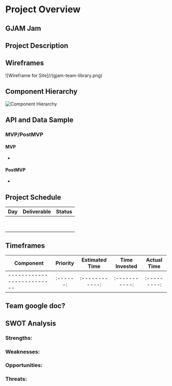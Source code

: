 # Project Overview

## GJAM Jam

## Project Description

## Wireframes

![Wireframe for Site]//(gjam-team-library.png)

## Component Hierarchy

![Component Hierarchy]()

## API and Data Sample

### MVP/PostMVP

#### MVP

-

#### PostMVP

-

## Project Schedule

| Day | Deliverable | Status |
| --- | ----------- | ------ |
|     |             |        |
|     |             |        |
|     |             |        |
|     |             |        |
|     |             |
|     |             |        |
|     |             |        |
|     |             |        |

## Timeframes

| Component                  | Priority | Estimated Time | Time Invested | Actual Time |
| -------------------------- | :------: | :------------: | :-----------: | :---------: |
| -------------------------- | :------: | :------------: | :-----------: | :---------: |

## Team google doc?

## SWOT Analysis

### Strengths:

### Weaknesses:

### Opportunities:

### Threats:
